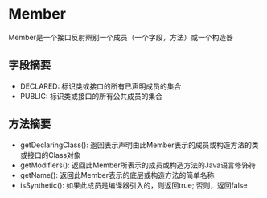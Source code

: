 # Member

Member是一个接口反射辨别一个成员（一个字段，方法）或一个构造器

## 字段摘要

* DECLARED: 标识类或接口的所有已声明成员的集合
* PUBLIC: 标识类或接口的所有公共成员的集合

## 方法摘要

* getDeclaringClass\(\): 返回表示声明由此Member表示的成员或构造方法的类或接口的Class对象
* getModifiers\(\): 返回此Member所表示的成员或构造方法的Java语言修饰符
* getName\(\): 返回此Member表示的底层或构造方法的简单名称
* isSynthetic\(\): 如果此成员是编译器引入的，则返回true; 否则，返回false



